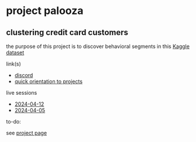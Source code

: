 # project palooza 
## clustering credit card customers

the purpose of this project is to discover behavioral segments in this [Kaggle dataset](https://www.kaggle.com/datasets/arjunbhasin2013/ccdata)

link(s)

- [discord](https://discord.gg/nP3rT5YDF4)
- [quick orientation to projects](https://docs.google.com/document/d/1SpxzCC3kJXzVZJShAQ7FxbImlLW-ht7gpwl5rOHls50/edit?usp=sharing)

live sessions

- [2024-04-12](https://drive.google.com/drive/folders/1CCwWHpE79Yw5owHfTiGPkwBUa9CphHWT?usp=sharing)
- [2024-04-05](https://drive.google.com/drive/folders/1ahFbK7ye1ZUSD8rR8x0ObCLpUPqL5mG4?usp=sharing)


to-do:

see [project page](https://github.com/users/aradmschool/projects/1/views/1)

